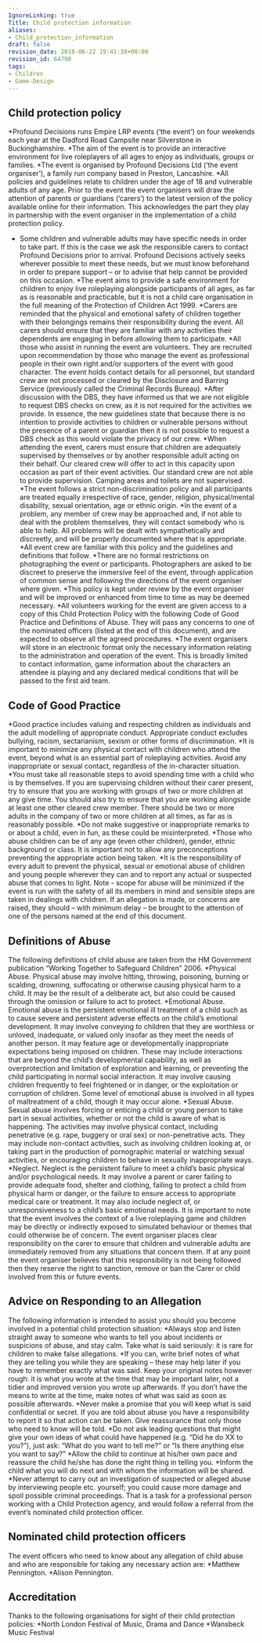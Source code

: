 ```yaml
---
IgnoreLinking: true
Title: Child protection information
aliases:
- Child_protection_information
draft: false
revision_date: 2018-06-22 19:41:38+00:00
revision_id: 64790
tags:
- Children
- Game-Design
---
```


## Child protection policy
*Profound Decisions runs Empire LRP events (‘the event’) on four weekends each year at the Dadford Road Campsite near Silverstone in Buckinghamshire.
*The aim of the event is to provide an interactive environment for live roleplayers of all ages to enjoy as individuals, groups or families.
*The event is organised by Profound Decisions Ltd (‘the event organiser’), a family run company based in Preston, Lancashire.
*All policies and guidelines relate to children under the age of 18 and vulnerable adults of any age. Prior to the event the event organisers will draw the attention of parents or guardians (‘carers’) to the latest version of the policy available online for their information. This acknowledges the part they play in partnership with the event organiser in the implementation of a child protection policy.
* Some children and vulnerable adults may have specific needs in order to take part. If this is the case we ask the responsible carers to contact Profound Decisions prior to arrival. Profound Decisions actively seeks wherever possible to meet these needs, but we must know beforehand in order to prepare support – or to advise that help cannot be provided on this occasion.
*The event aims to provide a safe environment for children to enjoy live roleplaying alongside participants of all ages, as far as is reasonable and practicable, but it is not a child care organisation in the full meaning of the Protection of Children Act 1999.
*Carers are reminded that the physical and emotional safety of children together with their belongings remains their responsibility during the event. All carers should ensure that they are familiar with any activities their dependents are engaging in before allowing them to participate.
*All those who assist in running the event are volunteers. They are recruited upon recommendation by those who manage the event as professional people in their own right and/or supporters of the event with good character. The event holds contact details for all personnel, but standard crew are not processed or cleared by the Disclosure and Barring Service (previously called the Criminal Records Bureau).
*After discussion with the DBS, they have informed us that we are not eligible to request DBS checks on crew, as it is not required for the activities we provide. In essence, the new guidelines state that because there is no intention to provide activities to children or vulnerable persons without the presence of a parent or guardian then it is not possible to request a DBS check as this would violate the privacy of our crew.
*When attending the event, carers must ensure that children are adequately supervised by themselves or by another responsible adult acting on their behalf. Our cleared crew will offer to act in this capacity upon occasion as part of their event activities. Our standard crew are not able to provide supervision. Camping areas and toilets are not supervised.
*The event follows a strict non-discrimination policy and all participants are treated equally irrespective of race, gender, religion, physical/mental disability, sexual orientation, age or ethnic origin.
*In the event of a problem, any member of crew may be approached and, if not able to deal with the problem themselves, they will contact somebody who is able to help. All problems will be dealt with sympathetically and discreetly, and will be properly documented where that is appropriate.
*All event crew are familiar with this policy and the guidelines and definitions that follow.
*There are no formal restrictions on photographing the event or participants. Photographers are asked to be discreet to preserve the immersive feel of the event, through application of common sense and following the directions of the event organiser where given.
*This policy is kept under review by the event organiser and will be improved or enhanced from time to time as may be deemed necessary.
*All volunteers working for the event are given access to a copy of this Child Protection Policy with the following Code of Good Practice and Definitions of Abuse. They will pass any concerns to one of the nominated officers (listed at the end of this document), and are expected to observe all the agreed procedures.
*The event organisers will store in an electronic format only the necessary information relating to the administration and operation of the event. This is broadly limited to contact information, game information about the characters an attendee is playing and any declared medical conditions that will be passed to the first aid team.
## Code of Good Practice
*Good practice includes valuing and respecting children as individuals and the adult modelling of appropriate conduct. Appropriate conduct excludes bullying, racism, sectarianism, sexism or other forms of discrimination.
*It is important to minimize any physical contact with children who attend the event, beyond what is an essential part of roleplaying activities. Avoid any inappropriate or sexual contact, regardless of the in-character situation.
*You must take all reasonable steps to avoid spending time with a child who is by themselves. If you are supervising children without their carer present, try to ensure that you are working with groups of two or more children at any give time. You should also try to ensure that you are working alongside at least one other cleared crew member. There should be two or more adults in the company of two or more children at all times, as far as is reasonably possible.
*Do not make suggestive or inappropriate remarks to or about a child, even in fun, as these could be misinterpreted.
*Those who abuse children can be of any age (even other children), gender, ethnic background or class. It is important not to allow any preconceptions preventing the appropriate action being taken.
*It is the responsibility of every adult to prevent the physical, sexual or emotional abuse of children and young people wherever they can and to report any actual or suspected abuse that comes to light.
Note - scope for abuse will be minimized if the event is run with the safety of all its members in mind and sensible steps are taken in dealings with children. If an allegation is made, or concerns are raised, they should – with minimum delay – be brought to the attention of one of the persons named at the end of this document.
## Definitions of Abuse
The following definitions of child abuse are taken from the HM Government publication “Working Together to Safeguard Children” 2006.
*Physical Abuse. Physical abuse may involve hitting, throwing, poisoning, burning or scalding, drowning, suffocating or otherwise causing physical harm to a child. It may be the result of a deliberate act, but also could be caused through the omission or failure to act to protect.
*Emotional Abuse. Emotional abuse is the persistent emotional ill treatment of a child such as to cause severe and persistent adverse effects on the child’s emotional development. It may involve conveying to children that they are worthless or unloved, inadequate, or valued only insofar as they meet the needs of another person. It may feature age or developmentally inappropriate expectations being imposed on children. These may include interactions that are beyond the child’s developmental capability, as well as overprotection and limitation of exploration and learning, or preventing the child participating in normal social interaction. It may involve causing children frequently to feel frightened or in danger, or the exploitation or corruption of children. Some level of emotional abuse is involved in all types of maltreatment of a child, though it may occur alone.
*Sexual Abuse. Sexual abuse involves forcing or enticing a child or young person to take part in sexual activities, whether or not the child is aware of what is happening. The activities may involve physical contact, including penetrative (e.g. rape, buggery or oral sex) or non-penetrative acts. They may include non-contact activities, such as involving children looking at, or taking part in the production of pornographic material or watching sexual activities, or encouraging children to behave in sexually inappropriate ways.
*Neglect. Neglect is the persistent failure to meet a child’s basic physical and/or psychological needs. It may involve a parent or carer failing to provide adequate food, shelter and clothing, failing to protect a child from physical harm or danger, or the failure to ensure access to appropriate medical care or treatment. It may also include neglect of, or unresponsiveness to a child’s basic emotional needs.
It is important to note that the event involves the context of a live roleplaying game and children may be directly or indirectly exposed to simulated behaviour or themes that could otherwise be of concern. The event organiser places clear responsibility on the carer to ensure that children and vulnerable adults are immediately removed from any situations that concern them. If at any point the event organiser believes that this responsibility is not being followed then they reserve the right to sanction, remove or ban the Carer or child involved from this or future events.
## Advice on Responding to an Allegation
The following information is intended to assist you should you become involved in a potential child protection situation:
*Always stop and listen straight away to someone who wants to tell you about incidents or suspicions of abuse, and stay calm. Take what is said seriously: it is rare for children to make false allegations.
*If you can, write brief notes of what they are telling you while they are speaking – these may help later if you have to remember exactly what was said. Keep your original notes however rough: it is what you wrote at the time that may be important later, not a tidier and improved version you wrote up afterwards. If you don’t have the means to write at the time, make notes of what was said as soon as possible afterwards.
*Never make a promise that you will keep what is said confidential or secret. If you are told about abuse you have a responsibility to report it so that action can be taken. Give reassurance that only those who need to know will be told.
*Do not ask leading questions that might give your own ideas of what could have happened (e.g. “Did he do XX to you?”), just ask: “What do you want to tell me?” or “Is there anything else you want to say?”
*Allow the child to continue at his/her own pace and reassure the child he/she has done the right thing in telling you.
*Inform the child what you will do next and with whom the information will be shared.
*Never attempt to carry out an investigation of suspected or alleged abuse by interviewing people etc. yourself; you could cause more damage and spoil possible criminal proceedings. That is a task for a professional person working with a Child Protection agency, and would follow a referral from the event’s nominated child protection officer.
## Nominated child protection officers
The event officers who need to know about any allegation of child abuse and who are responsible for taking any necessary action are:
*Matthew Pennington.
*Alison Pennington.
## Accreditation
Thanks to the following organisations for sight of their child protection policies:
*North London Festival of Music, Drama and Dance
*Wansbeck Music Festival